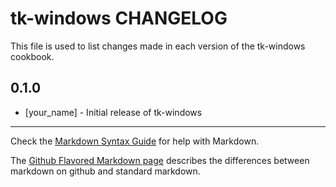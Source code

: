 tk-windows CHANGELOG
====================

This file is used to list changes made in each version of the tk-windows cookbook.

0.1.0
-----
- [your_name] - Initial release of tk-windows

- - -
Check the [Markdown Syntax Guide](http://daringfireball.net/projects/markdown/syntax) for help with Markdown.

The [Github Flavored Markdown page](http://github.github.com/github-flavored-markdown/) describes the differences between markdown on github and standard markdown.
